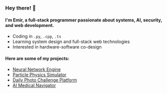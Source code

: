 ### Hey there! 👋



#### I'm Emir, a full-stack programmer passionate about systems, AI, security, and web development.

- Coding in `.py`, `.cpp`, `.ts`
- Learning system design and full-stack web technologies
- Interested in hardware-software co-design

#### Here are some of my projects:

- [Neural Network Engine](https://github.com/emirdur/abovo)
- [Particle Physics Simulator](https://github.com/emirdur/NBodySim)
- [Daily Photo Challenge Platform](https://github.com/emirdur/seekitnu)
- [AI Medical Navigator](https://github.com/emirdur/ai-med-navigator)
